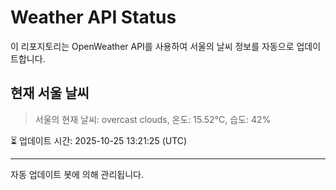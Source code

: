 
# Weather API Status

이 리포지토리는 OpenWeather API를 사용하여 서울의 날씨 정보를 자동으로 업데이트합니다.

## 현재 서울 날씨
> 서울의 현재 날씨: overcast clouds, 온도: 15.52°C, 습도: 42%

⏳ 업데이트 시간: 2025-10-25 13:21:25 (UTC)

---
자동 업데이트 봇에 의해 관리됩니다.
